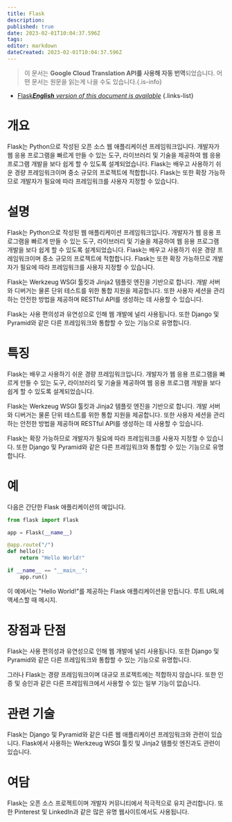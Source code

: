 ```yaml
---
title: Flask
description: 
published: true
date: 2023-02-01T10:04:37.596Z
tags: 
editor: markdown
dateCreated: 2023-02-01T10:04:37.596Z
---
```


> 이 문서는 **Google Cloud Translation API를 사용해 자동 번역**되었습니다.
어떤 문서는 원문을 읽는게 나을 수도 있습니다.{.is-info}

- [Flask***English** version of this document is available*](/en/Knowledge-base/Dictionary/flask)
{.links-list}

# 개요
Flask는 Python으로 작성된 오픈 소스 웹 애플리케이션 프레임워크입니다. 개발자가 웹 응용 프로그램을 빠르게 만들 수 있는 도구, 라이브러리 및 기술을 제공하여 웹 응용 프로그램 개발을 보다 쉽게 할 수 있도록 설계되었습니다. Flask는 배우고 사용하기 쉬운 경량 프레임워크이며 중소 규모의 프로젝트에 적합합니다. Flask는 또한 확장 가능하므로 개발자가 필요에 따라 프레임워크를 사용자 지정할 수 있습니다.

# 설명
Flask는 Python으로 작성된 웹 애플리케이션 프레임워크입니다. 개발자가 웹 응용 프로그램을 빠르게 만들 수 있는 도구, 라이브러리 및 기술을 제공하여 웹 응용 프로그램 개발을 보다 쉽게 할 수 있도록 설계되었습니다. Flask는 배우고 사용하기 쉬운 경량 프레임워크이며 중소 규모의 프로젝트에 적합합니다. Flask는 또한 확장 가능하므로 개발자가 필요에 따라 프레임워크를 사용자 지정할 수 있습니다.

Flask는 Werkzeug WSGI 툴킷과 Jinja2 템플릿 엔진을 기반으로 합니다. 개발 서버와 디버거는 물론 단위 테스트를 위한 통합 지원을 제공합니다. 또한 사용자 세션을 관리하는 안전한 방법을 제공하며 RESTful API를 생성하는 데 사용할 수 있습니다.

Flask는 사용 편의성과 유연성으로 인해 웹 개발에 널리 사용됩니다. 또한 Django 및 Pyramid와 같은 다른 프레임워크와 통합할 수 있는 기능으로 유명합니다.

# 특징
Flask는 배우고 사용하기 쉬운 경량 프레임워크입니다. 개발자가 웹 응용 프로그램을 빠르게 만들 수 있는 도구, 라이브러리 및 기술을 제공하여 웹 응용 프로그램 개발을 보다 쉽게 할 수 있도록 설계되었습니다.

Flask는 Werkzeug WSGI 툴킷과 Jinja2 템플릿 엔진을 기반으로 합니다. 개발 서버와 디버거는 물론 단위 테스트를 위한 통합 지원을 제공합니다. 또한 사용자 세션을 관리하는 안전한 방법을 제공하며 RESTful API를 생성하는 데 사용할 수 있습니다.

Flask는 확장 가능하므로 개발자가 필요에 따라 프레임워크를 사용자 지정할 수 있습니다. 또한 Django 및 Pyramid와 같은 다른 프레임워크와 통합할 수 있는 기능으로 유명합니다.

# 예
다음은 간단한 Flask 애플리케이션의 예입니다.

```python
from flask import Flask

app = Flask(__name__)

@app.route("/")
def hello():
    return "Hello World!"

if __name__ == "__main__":
    app.run()
```

이 예에서는 "Hello World!"를 제공하는 Flask 애플리케이션을 만듭니다. 루트 URL에 액세스할 때 메시지.

# 장점과 단점
Flask는 사용 편의성과 유연성으로 인해 웹 개발에 널리 사용됩니다. 또한 Django 및 Pyramid와 같은 다른 프레임워크와 통합할 수 있는 기능으로 유명합니다.

그러나 Flask는 경량 프레임워크이며 대규모 프로젝트에는 적합하지 않습니다. 또한 인증 및 승인과 같은 다른 프레임워크에서 사용할 수 있는 일부 기능이 없습니다.

# 관련 기술
Flask는 Django 및 Pyramid와 같은 다른 웹 애플리케이션 프레임워크와 관련이 있습니다. Flask에서 사용하는 Werkzeug WSGI 툴킷 및 Jinja2 템플릿 엔진과도 관련이 있습니다.

# 여담
Flask는 오픈 소스 프로젝트이며 개발자 커뮤니티에서 적극적으로 유지 관리합니다. 또한 Pinterest 및 LinkedIn과 같은 많은 유명 웹사이트에서도 사용됩니다.